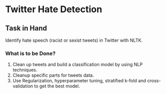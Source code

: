 # Twitter Hate Detection

## Task in Hand
Identify hate speech (racist or sexist tweets) in Twitter with NLTK.

### What is to be Done?
1. Clean up tweets and build a classification model by using NLP techniques.
2. Cleanup specific parts for tweets data.
3. Use Regularization, hyperparameter tuning, stratified k-fold and cross-validation to get the best model.
